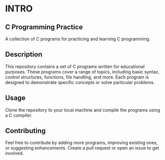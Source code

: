 # INTRO

## C Programming Practice

A collection of C programs for practicing and learning C programming.

## Description

This repository contains a set of C programs written for educational purposes. These programs cover a range of topics, including basic syntax, control structures, functions, file handling, and more. Each program is designed to demonstrate specific concepts or solve particular problems.

## Usage

Clone the repository to your local machine and compile the programs using a C compiler.

## Contributing

Feel free to contribute by adding more programs, improving existing ones, or suggesting enhancements. Create a pull request or open an issue to get involved.
